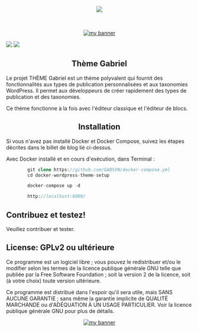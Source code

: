 <!-- -------awesome badge-------------------------------------- -->

<div align="center">
  <br /><br />
  <a href="https://gabsvn.ch"><img src="https://awesome.re/badge-flat.svg" /></a>
  <br /><br /><br />
</div>
<!------------------------------------------------------- -->


<!-- BANNIERE Wordpress CPT Project -->
<!------------------------------------------------------- -->

<p align="center">
  <a href="https://www.gabsvn.ch/" target="_blank" rel="noreferrer"><img src="https://user-images.githubusercontent.com/99598124/178707439-7b9dfaa0-adbe-4eb8-a869-d3b108c14ce1.gif" alt="my banner"></a>
</p>

<!-- --------------------------------------------------- -->

<!-- -------Badges Wordpress et PHP license 7 - 8 -------------------------------------- -->

![](https://img.shields.io/badge/Cms-Wordpress-informational?style=flat&logo=Wordpress&color=336791)
![](https://img.shields.io/badge/Code-Php-informational?style=flat&logo=Php&color=336791)
<!------------------------------------------------------- -->

<h2 align="center">
Thème Gabriel
</h2> 

Le projet THÈME Gabriel est un thème polyvalent qui fournit des fonctionnalités aux types de publication personnalisées et aux taxonomies WordPress. Il permet aux développeurs de créer rapidement des types de publication et des taxonomies.

Ce thème fonctionne à la fois avec l'éditeur classique et l'éditeur de blocs.

<h2 align="center">
Installation
</h2> 

Si vous n'avez pas installé Docker et Docker Compose, suivez les étapes décrites dans le billet de blog lié ci-dessus.

Avec Docker installé et en cours d'exécution, dans Terminal :

```php
		git clone https://github.com/GABSVN/docker-compose.yml
		cd docker-wordpress-theme-setup		
```

```php
		docker-compose up -d
```

```php
		http://localhost:8080/
```

## Contribuez et testez! ##

Veuillez contribuer et tester.

## License: GPLv2 ou ultérieure ##

Ce programme est un logiciel libre ; vous pouvez le redistribuer et/ou le modifier selon les termes de la licence publique générale GNU telle que publiée par la Free Software Foundation ; soit la version 2 de la licence, soit (à votre choix) toute version ultérieure.

Ce programme est distribué dans l'espoir qu'il sera utile, mais SANS AUCUNE GARANTIE ; sans même la garantie implicite de QUALITÉ MARCHANDE ou d'ADÉQUATION À UN USAGE PARTICULIER. Voir la licence publique générale GNU pour plus de détails.



<p align="center">
  <a href="https://www.gabsvn.ch/" target="_blank" rel="noreferrer"><img src="https://user-images.githubusercontent.com/99598124/177351635-51da0f6b-bd80-461d-bb3c-513397d6137d.gif" alt="my banner"></a>
</p>



